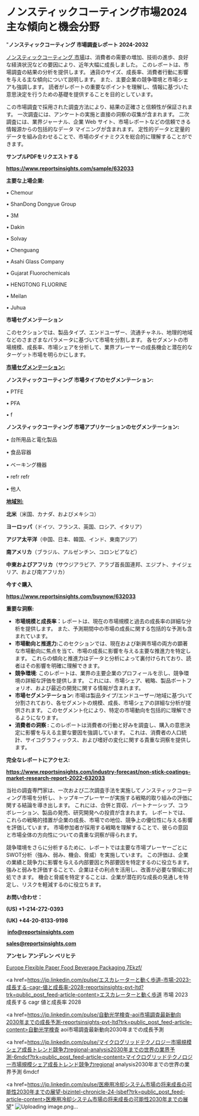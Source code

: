# ノンスティックコーティング市場2024主な傾向と機会分野

"<strong>ノンスティックコーティング 市場調査レポート 2024-2032</strong>

<a href=https://www.reportsinsights.com/sample/632033>ノンスティックコーティング 市場</a>は、消費者の需要の増加、技術の進歩、良好な経済状況などの要因により、近年大幅に成長しました。 このレポートは、市場調査の結果の分析を提供します。 通貨のサイズ、成長率、消費者行動に影響を与える主な傾向について説明します。 また、主要企業の競争環境と市場シェアも強調します。 読者がレポートの重要なポイントを理解し、情報に基づいた意思決定を行うための基礎を提供することを目的としています。

この市場調査で採用された調査方法により、結果の正確さと信頼性が保証されます。 一次調査には、アンケートの実施と直接の洞察の収集が含まれます。 二次調査には、業界ジャーナル、企業 Web サイト、市場レポートなどの信頼できる情報源からの包括的なデータ マイニングが含まれます。 定性的データと定量的データを組み合わせることで、市場のダイナミクスを総合的に理解することができます。

<strong><b>サンプルPDFをリクエストする</b></strong>

<a href=https://www.reportsinsights.com/sample/632033><strong><u>https://www.reportsinsights.com/sample/632033</u></strong></a>

<strong>主要な上場企業:</strong>

• Chemour

• ShanDong Dongyue Group

• 3M

• Dakin

• Solvay

• Chenguang

• Asahi Glass Company

• Gujarat Fluorochemicals

• HENGTONG FLUORINE

• Meilan

• Juhua

<strong>市場セグメンテーション</strong>

このセクションでは、製品タイプ、エンドユーザー、流通チャネル、地理的地域などのさまざまなパラメータに基づいて市場を分割します。 各セグメントの市場規模、成長率、市場シェアを分析して、業界プレーヤーの成長機会と潜在的なターゲット市場を明らかにします。

<strong><u>市場セグメンテーション</u></strong><strong><u>:</u></strong>

<strong>ノンスティックコーティング 市場タイプのセグメンテーション:</strong>

• PTFE

• PFA

• f

<strong>ノンスティックコーティング 市場アプリケーションのセグメンテーション:</strong>

• 台所用品と電化製品

• 食品容器

• ベーキング機器

• refr refr

• 他人

<strong><u>地域別</u></strong><strong><u>:</u></strong>

<strong>北米</strong>（米国、カナダ、およびメキシコ）

<strong>ヨーロッパ</strong>（ドイツ、フランス、英国、ロシア、イタリア）

<strong>アジア太平洋</strong>（中国、日本、韓国、インド、東南アジア）

<strong>南アメリカ</strong>（ブラジル、アルゼンチン、コロンビアなど）

<strong>中東およびアフリカ</strong>（サウジアラビア、アラブ首長国連邦、エジプト、ナイジェリア、および南アフリカ）

<strong>今すぐ購入</strong>

<a href=https://www.reportsinsights.com/buynow/632033><strong><u>https://www.reportsinsights.com/buynow/632033</u></strong></a>

<strong>重要な洞察:</strong>
<ul>
  <li><strong>市場規模と成長率：</strong>レポートは、現在の市場規模と過去の成長率の詳細な分析を提供します。 また、予測期間中の市場の成長に関する包括的な予測も含まれています。</li>
  <li><strong>市場動向と推進力:</strong>このセクションでは、現在および新興市場の両方の顕著な市場動向に焦点を当て、市場の成長に影響を与える主要な推進力を特定します。 これらの傾向と推進力はデータと分析によって裏付けられており、読者はその影響を明確に理解できます。</li>
  <li><strong>競争環境</strong>: このレポートは、業界の主要企業のプロフィールを示し、競争環境の詳細な評価を提供します。 これには、市場シェア、戦略、製品ポートフォリオ、および最近の開発に関する情報が含まれます。</li>
  <li><strong>市場セグメンテーション: </strong>市場は製品タイプ/エンドユーザー/地域に基づいて分割されており、各セグメントの規模、成長、市場シェアの詳細な分析が提供されます。 このセグメント化により、特定の市場動向を包括的に理解できるようになります。</li>
  <li><strong>消費者の洞察 : </strong>このレポートは消費者の行動と好みを調査し、購入の意思決定に影響を与える主要な要因を強調しています。 これは、消費者の人口統計、サイコグラフィックス、および嗜好の変化に関する貴重な洞察を提供します。</li>
</ul>
<strong>完全なレポートにアクセス:</strong>

<a href=https://www.reportsinsights.com/industry-forecast/non-stick-coatings-market-research-report-2022-632033><strong><u><b>https://www.reportsinsights.com/industry-forecast/non-stick-coatings-market-research-report-2022-632033</b></u></strong></a>

当社の調査専門家は、一次および二次調査手法を実施してノンスティックコーティング市場を分析し、トップキープレーヤーが実施する戦略的取り組みの評価に関する結論を導き出します。 これには、合併と買収、パートナーシップ、コラボレーション、製品の発売、研究開発への投資が含まれます。 レポートでは、これらの戦略的措置が企業の成長、市場での地位、競争上の優位性に与える影響を評価しています。 市場参加者が採用する戦略を理解することで、彼らの意図と市場全体の方向性についての貴重な洞察が得られます。

競争環境をさらに分析するために、レポートでは主要な市場プレーヤーごとにSWOT分析（強み、弱み、機会、脅威）を実施しています。 この評価は、企業の業績と競争力に影響を与える内部要因と外部要因を特定するのに役立ちます。 強みと弱みを評価することで、企業はその利点を活用し、改善が必要な領域に対処できます。 機会と脅威を特定することは、企業が潜在的な成長の見通しを特定し、リスクを軽減するのに役立ちます。

<strong>お問い合わせ：</strong>

<strong>(US) +1-214-272-0393</strong>

<strong>(UK) +44-20-8133-9198</strong>

<strong> </strong><a href=info@reportsinsights.com><strong><u>info@reportsinsights.com</u></strong></a>

<a href=sales@reportsinsights.com><strong><u>sales@reportsinsights.com</u></strong></a>

<strong>アンセレ アンデレン ベリヒテ</strong>

<a href=https://www.linkedin.com/pulse/europe-flexible-paper-food-beverage-packaging-7ekzf/>Europe Flexible Paper Food Beverage Packaging 7Ekzf/</a>

<a href=https://jp.linkedin.com/pulse/エスカレーターと動く歩道-市場-2023-成長する-cagr-値と成長率-2028-reportsinsights-pvt-ltd?trk=public_post_feed-article-content>エスカレーターと動く歩道 市場 2023 成長する cagr 値と成長率 2028</a>

<a href=https://jp.linkedin.com/pulse/自動光学検査-aoi市場調査最新動向2030年までの成長予測-reportsinsights-pvt-ltd?trk=public_post_feed-article-content>自動光学検査 aoi市場調査最新動向2030年までの成長予測</a>

<a href=https://jp.linkedin.com/pulse/マイクログリッドテクノロジー市場規模シェア成長トレンド競争力regional-analysis2030年までの世界の業界予測-6mdcf?trk=public_post_feed-article-content>マイクログリッドテクノロジー市場規模シェア成長トレンド競争力regional analysis2030年までの世界の業界予測 6mdcf</a>

<a href=https://jp.linkedin.com/pulse/医療用冷却システム市場の将来成長の可能性2030年までの展望-bizintel-chronicle-24-lsbef?trk=public_post_feed-article-content>医療用冷却システム市場の将来成長の可能性2030年までの展望</a>"
![Uploading image.png…]()
